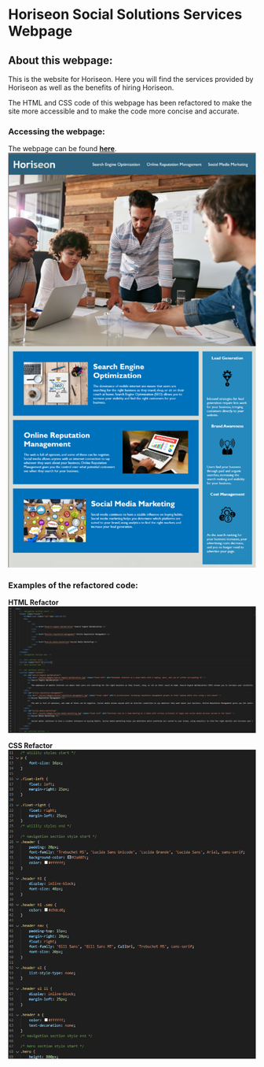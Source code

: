 # Horiseon Social Solutions Services Webpage

## About this webpage:
This is the website for Horiseon. Here you will find the services provided by Horiseon as well as the benefits of hiring Horiseon.

The HTML and CSS code of this webpage has been refactored to make the site more accessible and to make the code more concise and accurate.

### Accessing the webpage:

The webpage can be found **[here](https://tchestnut85.github.io/horiseon-marketing/)**.
<img src="./assets/screenshots/webpage.png"/>


### Examples of the refactored code:

**HTML Refactor**
<img src="./assets/screenshots/refactor-1.PNG"/>

**CSS Refactor**
<img src="./assets/screenshots/refactor-3.PNG"/>